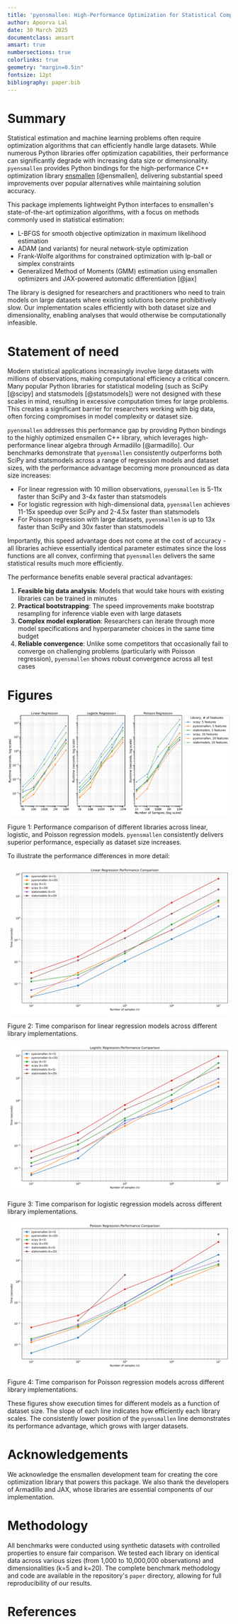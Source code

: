 ```yaml
---
title: 'pyensmallen: High-Performance Optimization for Statistical Computing in Python'
author: Apoorva Lal
date: 30 March 2025
documentclass: amsart
amsart: true
numbersections: true
colorlinks: true
geometry: "margin=0.5in"
fontsize: 12pt
bibliography: paper.bib
---
```


# Summary

Statistical estimation and machine learning problems often require
optimization algorithms that can efficiently handle large datasets.
While numerous Python libraries offer optimization capabilities, their
performance can significantly degrade with increasing data size or
dimensionality. `pyensmallen` provides Python bindings for the
high-performance C++ optimization library
[ensmallen](https://ensmallen.org/) [@ensmallen], delivering
substantial speed improvements over popular alternatives while
maintaining solution accuracy.

This package implements lightweight Python interfaces to ensmallen's
state-of-the-art optimization algorithms, with a focus on methods
commonly used in statistical estimation:

- L-BFGS for smooth objective optimization in maximum likelihood
  estimation
- ADAM (and variants) for neural network-style optimization
- Frank-Wolfe algorithms for constrained optimization with lp-ball or
  simplex constraints
- Generalized Method of Moments (GMM) estimation using ensmallen
  optimizers and JAX-powered automatic differentiation [@jax]

The library is designed for researchers and practitioners who need to
train models on large datasets where existing solutions become
prohibitively slow. Our implementation scales efficiently with both
dataset size and dimensionality, enabling analyses that would
otherwise be computationally infeasible.

# Statement of need

Modern statistical applications increasingly involve large datasets
with millions of observations, making computational efficiency a
critical concern. Many popular Python libraries for statistical
modeling (such as SciPy [@scipy] and statsmodels [@statsmodels]) were
not designed with these scales in mind, resulting in excessive
computation times for large problems. This creates a significant
barrier for researchers working with big data, often forcing
compromises in model complexity or dataset size.

`pyensmallen` addresses this performance gap by providing Python
bindings to the highly optimized ensmallen C++ library, which
leverages high-performance linear algebra through Armadillo
[@armadillo]. Our benchmarks demonstrate that `pyensmallen`
consistently outperforms both SciPy and statsmodels across a range of
regression models and dataset sizes, with the performance advantage
becoming more pronounced as data size increases:

- For linear regression with 10 million observations, `pyensmallen` is
  5-11x faster than SciPy and 3-4x faster than statsmodels
- For logistic regression with high-dimensional data, `pyensmallen`
  achieves 11-15x speedup over SciPy and 2-4.5x faster than
  statsmodels
- For Poisson regression with large datasets, `pyensmallen` is up to
  13x faster than SciPy and 30x faster than statsmodels

Importantly, this speed advantage does not come at the cost of
accuracy - all libraries achieve essentially identical parameter
estimates since the loss functions are all convex, confirming that
`pyensmallen` delivers the same statistical results much more
efficiently.

The performance benefits enable several practical advantages:

1. **Feasible big data analysis**: Models that would take hours with
   existing libraries can be trained in minutes
2. **Practical bootstrapping**: The speed improvements make bootstrap
   resampling for inference viable even with large datasets
3. **Complex model exploration**: Researchers can iterate through more
   model specifications and hyperparameter choices in the same time
   budget
4. **Reliable convergence**: Unlike some competitors that occasionally
   fail to converge on challenging problems (particularly with Poisson
   regression), `pyensmallen` shows robust convergence across all test
   cases

# Figures

![Library Performance Comparison across Regression Models](library_performance_comparison.png)

Figure 1: Performance comparison of different libraries across linear, logistic, and Poisson regression
models. `pyensmallen` consistently delivers superior performance,
especially as dataset size increases.

To illustrate the performance differences in more detail:

![Linear Regression Time Comparison](linear_time_comparison.png)

Figure 2: Time comparison for linear regression models across different library implementations.

![Logistic Regression Time Comparison](logistic_time_comparison.png)

Figure 3: Time comparison for logistic regression models across different library implementations.

![Poisson Regression Time Comparison](poisson_time_comparison.png)

Figure 4: Time comparison for Poisson regression models across different library implementations.

These figures show execution times for different models as a function
of dataset size. The slope of each line indicates how efficiently each
library scales. The consistently lower position of the `pyensmallen`
line demonstrates its performance advantage, which grows with larger
datasets.

# Acknowledgements

We acknowledge the ensmallen development team for creating the core
optimization library that powers this package. We also thank the
developers of Armadillo and JAX, whose libraries are essential
components of our implementation.

# Methodology

All benchmarks were conducted using synthetic datasets with controlled
properties to ensure fair comparison. We tested each library on
identical data across various sizes (from 1,000 to 10,000,000
observations) and dimensionalities (k=5 and k=20). The complete
benchmark methodology and code are available in the repository's
`paper` directory, allowing for full reproducibility of our
results.

# References
